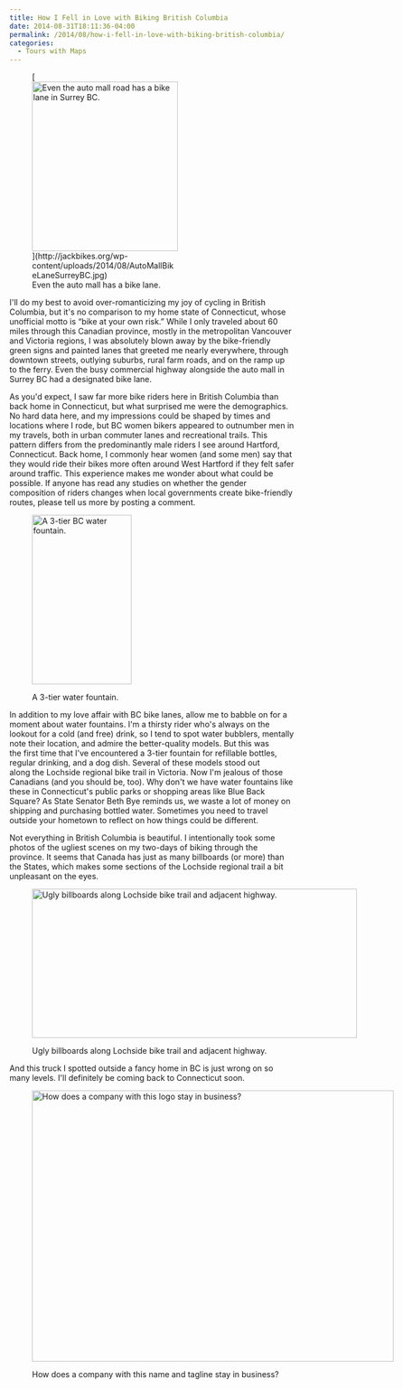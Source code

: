```yaml
---
title: How I Fell in Love with Biking British Columbia
date: 2014-08-31T18:11:36-04:00
permalink: /2014/08/how-i-fell-in-love-with-biking-british-columbia/
categories:
  - Tours with Maps
---
```

<figure id="attachment_51" aria-describedby="caption-attachment-51" style="width: 258px" class="wp-caption alignright">[<img class="size-medium wp-image-51" src="http://jackbikes.org/wp-content/uploads/2014/08/AutoMallBikeLaneSurreyBC-258x300.jpg" alt="Even the auto mall road has a bike lane in Surrey BC." width="258" height="300" srcset="https://jackbikes.org/wp-content/uploads/2014/08/AutoMallBikeLaneSurreyBC-258x300.jpg 258w, https://jackbikes.org/wp-content/uploads/2014/08/AutoMallBikeLaneSurreyBC.jpg 458w" sizes="(max-width: 258px) 100vw, 258px" />](http://jackbikes.org/wp-content/uploads/2014/08/AutoMallBikeLaneSurreyBC.jpg)<figcaption id="caption-attachment-51" class="wp-caption-text">Even the auto mall has a bike lane.</figcaption></figure>

I'll do my best to avoid over-romanticizing my joy of cycling in British Columbia, but it's no comparison to my home state of Connecticut, whose unofficial motto is &#8220;bike at your own risk.&#8221; While I only traveled about 60 miles through this Canadian province, mostly in the metropolitan Vancouver and Victoria regions, I was absolutely blown away by the bike-friendly green signs and painted lanes that greeted me nearly everywhere, through downtown streets, outlying suburbs, rural farm roads, and on the ramp up to the ferry. Even the busy commercial highway alongside the auto mall in Surrey BC had a designated bike lane.

As you'd expect, I saw far more bike riders here in British Columbia than back home in Connecticut, but what surprised me were the demographics. No hard data here, and my impressions could be shaped by times and locations where I rode, but BC women bikers appeared to outnumber men in my travels, both in urban commuter lanes and recreational trails. This pattern differs from the predominantly male riders I see around Hartford, Connecticut. Back home, I commonly hear women (and some men) say that they would ride their bikes more often around West Hartford if they felt safer around traffic. This experience makes me wonder about what could be possible. If anyone has read any studies on whether the gender composition of riders changes when local governments create bike-friendly routes, please tell us more by posting a comment.<figure id="attachment_53" aria-describedby="caption-attachment-53" style="width: 176px" class="wp-caption alignright">

[<img class="size-medium wp-image-53" src="http://jackbikes.org/wp-content/uploads/2014/08/WaterFountainBC-176x300.jpg" alt="A 3-tier BC water fountain." width="176" height="300" srcset="https://jackbikes.org/wp-content/uploads/2014/08/WaterFountainBC-176x300.jpg 176w, https://jackbikes.org/wp-content/uploads/2014/08/WaterFountainBC.jpg 376w" sizes="(max-width: 176px) 100vw, 176px" />](http://jackbikes.org/wp-content/uploads/2014/08/WaterFountainBC.jpg)<figcaption id="caption-attachment-53" class="wp-caption-text">A 3-tier water fountain.</figcaption></figure>

In addition to my love affair with BC bike lanes, allow me to babble on for a moment about water fountains. I'm a thirsty rider who's always on the lookout for a cold (and free) drink, so I tend to spot water bubblers, mentally note their location, and admire the better-quality models. But this was the first time that I've encountered a 3-tier fountain for refillable bottles, regular drinking, and a dog dish. Several of these models stood out along the Lochside regional bike trail in Victoria. Now I'm jealous of those Canadians (and you should be, too). Why don't we have water fountains like these in Connecticut's public parks or shopping areas like Blue Back Square? As State Senator Beth Bye reminds us, we waste a lot of money on shipping and purchasing bottled water. Sometimes you need to travel outside your hometown to reflect on how things could be different.

Not everything in British Columbia is beautiful. I intentionally took some photos of the ugliest scenes on my two-days of biking through the province. It seems that Canada has just as many billboards (or more) than the States, which makes some sections of the Lochside regional trail a bit unpleasant on the eyes.<figure id="attachment_55" aria-describedby="caption-attachment-55" style="width: 575px" class="wp-caption aligncenter">

[<img class="size-full wp-image-55" src="http://jackbikes.org/wp-content/uploads/2014/08/BillboardsBC.jpg" alt="Ugly billboards along Lochside bike trail and adjacent highway." width="575" height="264" srcset="https://jackbikes.org/wp-content/uploads/2014/08/BillboardsBC.jpg 575w, https://jackbikes.org/wp-content/uploads/2014/08/BillboardsBC-300x137.jpg 300w" sizes="(max-width: 575px) 100vw, 575px" />](http://jackbikes.org/wp-content/uploads/2014/08/BillboardsBC.jpg)<figcaption id="caption-attachment-55" class="wp-caption-text">Ugly billboards along Lochside bike trail and adjacent highway.</figcaption></figure>

And this truck I spotted outside a fancy home in BC is just wrong on so many levels. I'll definitely be coming back to Connecticut soon.<figure id="attachment_56" aria-describedby="caption-attachment-56" style="width: 640px" class="wp-caption aligncenter">

[<img class="size-full wp-image-56" src="http://jackbikes.org/wp-content/uploads/2014/08/SynLawn.jpg" alt="How does a company with this logo stay in business?" width="640" height="480" srcset="https://jackbikes.org/wp-content/uploads/2014/08/SynLawn.jpg 640w, https://jackbikes.org/wp-content/uploads/2014/08/SynLawn-300x225.jpg 300w" sizes="(max-width: 640px) 100vw, 640px" />](http://jackbikes.org/wp-content/uploads/2014/08/SynLawn.jpg)<figcaption id="caption-attachment-56" class="wp-caption-text">How does a company with this name and tagline stay in business?</figcaption></figure>

&nbsp;
